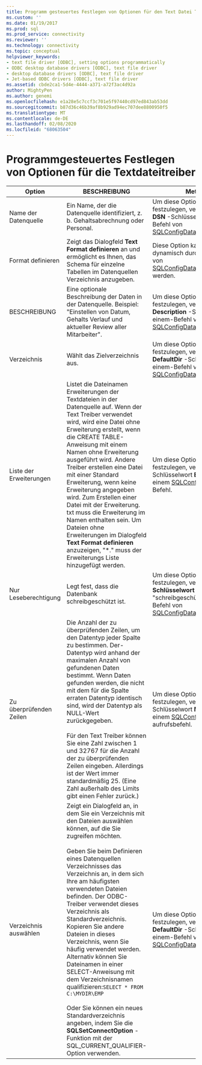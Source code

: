 ```yaml
---
title: Programm gesteuertes Festlegen von Optionen für den Text Datei Treiber | Microsoft-Dokumentation
ms.custom: ''
ms.date: 01/19/2017
ms.prod: sql
ms.prod_service: connectivity
ms.reviewer: ''
ms.technology: connectivity
ms.topic: conceptual
helpviewer_keywords:
- text file driver [ODBC], setting options programmatically
- ODBC desktop database drivers [ODBC], text file driver
- desktop database drivers [ODBC], text file driver
- Jet-based ODBC drivers [ODBC], text file driver
ms.assetid: cbde2ca1-5d4e-4444-a371-a72f3ac4d92a
author: MightyPen
ms.author: genemi
ms.openlocfilehash: e1a28e5c7ccf3c701e5f97440cd97ed843ab53dd
ms.sourcegitcommit: b87d36c46b39af8b929ad94ec707dee8800950f5
ms.translationtype: MT
ms.contentlocale: de-DE
ms.lasthandoff: 02/08/2020
ms.locfileid: "68063504"
---
```

# <a name="setting-options-programmatically-for-the-text-file-driver"></a>Programmgesteuertes Festlegen von Optionen für die Textdateitreiber

|Option|BESCHREIBUNG|Methode|  
|------------|-----------------|------------|  
|Name der Datenquelle|Ein Name, der die Datenquelle identifiziert, z. b. Gehaltsabrechnung oder Personal.|Um diese Option dynamisch festzulegen, verwenden Sie das **DSN** -Schlüsselwort in einem-Befehl von [SQLConfigDataSource](../../odbc/microsoft/sqlconfigdatasource-text-file-driver.md).|  
|Format definieren|Zeigt das Dialogfeld **Text Format definieren** an und ermöglicht es Ihnen, das Schema für einzelne Tabellen im Datenquellen Verzeichnis anzugeben.|Diese Option kann nicht dynamisch durch einen-Befehl von [SQLConfigDataSource](../../odbc/microsoft/sqlconfigdatasource-text-file-driver.md)festgelegt werden.|  
|BESCHREIBUNG|Eine optionale Beschreibung der Daten in der Datenquelle. Beispiel: "Einstellen von Datum, Gehalts Verlauf und aktueller Review aller Mitarbeiter".|Um diese Option dynamisch festzulegen, verwenden Sie das **Description** -Schlüsselwort in einem-Befehl von [SQLConfigDataSource](../../odbc/microsoft/sqlconfigdatasource-text-file-driver.md).|  
|Verzeichnis|Wählt das Zielverzeichnis aus.|Um diese Option dynamisch festzulegen, verwenden Sie das **DefaultDir** -Schlüsselwort in einem-Befehl von [SQLConfigDataSource](../../odbc/microsoft/sqlconfigdatasource-text-file-driver.md).|  
|Liste der Erweiterungen|Listet die Dateinamen Erweiterungen der Textdateien in der Datenquelle auf. Wenn der Text Treiber verwendet wird, wird eine Datei ohne Erweiterung erstellt, wenn die CREATE TABLE-Anweisung mit einem Namen ohne Erweiterung ausgeführt wird. Andere Treiber erstellen eine Datei mit einer Standard Erweiterung, wenn keine Erweiterung angegeben wird. Zum Erstellen einer Datei mit der Erweiterung. txt muss die Erweiterung im Namen enthalten sein. Um Dateien ohne Erweiterungen im Dialogfeld **Text Format definieren** anzuzeigen, "*." muss der Erweiterungs Liste hinzugefügt werden.|Um diese Option dynamisch festzulegen, verwenden Sie das Schlüsselwort **Extensions** in einem [SQLConfigDataSource](../../odbc/microsoft/sqlconfigdatasource-text-file-driver.md)-Befehl.|  
|Nur Leseberechtigung|Legt fest, dass die Datenbank schreibgeschützt ist.|Um diese Option dynamisch festzulegen, verwenden Sie **das Schlüsselwort** "schreibgeschützt" in einem-Befehl von [SQLConfigDataSource](../../odbc/microsoft/sqlconfigdatasource-text-file-driver.md).|  
|Zu überprüfenden Zeilen|Die Anzahl der zu überprüfenden Zeilen, um den Datentyp jeder Spalte zu bestimmen. Der-Datentyp wird anhand der maximalen Anzahl von gefundenen Daten bestimmt. Wenn Daten gefunden werden, die nicht mit dem für die Spalte erraten Datentyp identisch sind, wird der Datentyp als NULL-Wert zurückgegeben.<br /><br /> Für den Text Treiber können Sie eine Zahl zwischen 1 und 32767 für die Anzahl der zu überprüfenden Zeilen eingeben. Allerdings ist der Wert immer standardmäßig 25. (Eine Zahl außerhalb des Limits gibt einen Fehler zurück.)|Um diese Option dynamisch festzulegen, verwenden Sie das Schlüsselwort **MaxScanRows** in einem [SQLConfigDataSource](../../odbc/microsoft/sqlconfigdatasource-text-file-driver.md)-aufrufsbefehl.|  
|Verzeichnis auswählen|Zeigt ein Dialogfeld an, in dem Sie ein Verzeichnis mit den Dateien auswählen können, auf die Sie zugreifen möchten.<br /><br /> Geben Sie beim Definieren eines Datenquellen Verzeichnisses das Verzeichnis an, in dem sich Ihre am häufigsten verwendeten Dateien befinden. Der ODBC-Treiber verwendet dieses Verzeichnis als Standardverzeichnis. Kopieren Sie andere Dateien in dieses Verzeichnis, wenn Sie häufig verwendet werden. Alternativ können Sie Dateinamen in einer SELECT-Anweisung mit dem Verzeichnisnamen qualifizieren:`SELECT * FROM C:\MYDIR\EMP`<br /><br /> Oder Sie können ein neues Standardverzeichnis angeben, indem Sie die **SQLSetConnectOption** -Funktion mit der SQL_CURRENT_QUALIFIER-Option verwenden.|Um diese Option dynamisch festzulegen, verwenden Sie das **DefaultDir** -Schlüsselwort in einem-Befehl von [SQLConfigDataSource](../../odbc/microsoft/sqlconfigdatasource-text-file-driver.md).|
